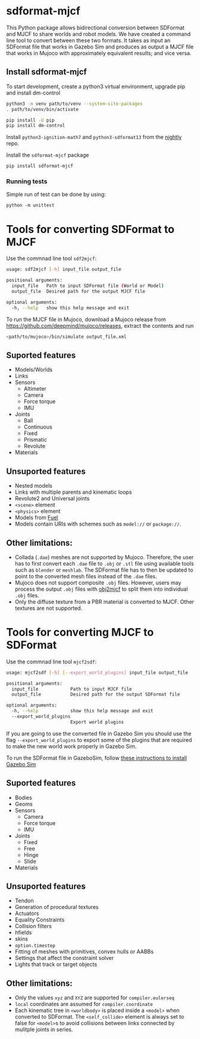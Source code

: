 # sdformat-mjcf

This Python package allows bidirectional conversion between SDFormat and MJCF
to share worlds and robot models. We have created a command line tool to convert
between these two formats. It takes as input an SDFormat file that works in
Gazebo Sim and produces as output a MJCF file that works in Mujoco with
approximately equivalent results; and vice versa.

## Install sdformat-mjcf

To start development, create a python3 virtual environment, upgrade pip and
install dm-control

```bash
python3 -m venv path/to/venv --system-site-packages
. path/to/venv/bin/activate

pip install -U pip
pip install dm-control
```

Install `python3-ignition-math7` and `python3-sdformat13` from the
[nightly](https://gazebosim.org/docs/all/release#type-of-releases) repo.

Install the `sdformat-mjcf` package

```bash
pip install sdformat-mjcf
```

### Running tests

Simple run of test can be done by using:

```
python -m unittest
```

# Tools for converting SDFormat to MJCF

Use the commnad line tool `sdf2mjcf`:

```bash
usage: sdf2mjcf [-h] input_file output_file

positional arguments:
  input_file   Path to input SDFormat file (World or Model)
  output_file  Desired path for the output MJCF file

optional arguments:
  -h, --help   show this help message and exit
```

To run the MJCF file in Mujoco, download a Mujoco release from https://github.com/deepmind/mujoco/releases,
extract the contents and run

```bash
<path/to/mujoco>/bin/simulate output_file.xml
```

## Suported features

  - Models/Worlds
  - Links
  - Sensors
    - Altimeter
    - Camera
    - Force torque
    - IMU
  - Joints
    - Ball
    - Continuous
    - Fixed
    - Prismatic
    - Revolute
  - Materials

## Unsuported features

  - Nested models
  - Links with multiple parents and kinematic loops
  - Revolute2 and Universal joints
  - `<scene>` element
  - `<physics>` element
  - Models from [Fuel](https://app.gazebosim.org/dashboard)
  - Models contain URIs with schemes such as `model://` or `package://`.

## Other limitations:

  - Collada (`.dae`) meshes are not supported by Mujoco. Therefore, the user
    has to first convert each `.dae` file to `.obj` or `.stl` file using
    available tools such as `blender` or `meshlab`. The SDFormat file has to
    then be updated to point to the converted mesh files instead of the `.dae`
    files.
  - Mujoco does not support composite `.obj` files. However, users may process
    the output `.obj` files with
    [obj2mjcf](https://github.com/kevinzakka/obj2mjcf) to split them into
    individual `.obj` files.
  - Only the diffuse texture from a PBR material is converted to MJCF. Other
    textures are not supported.

# Tools for converting MJCF to SDFormat

Use the commnad line tool `mjcf2sdf`:

```bash
usage: mjcf2sdf [-h] [--export_world_plugins] input_file output_file

positional arguments:
  input_file            Path to input MJCF file
  output_file           Desired path for the output SDFormat file

optional arguments:
  -h, --help            show this help message and exit
  --export_world_plugins
                        Export world plugins
```

If you are going to use the converted file in Gazebo Sim you should use the flag
`--export_world_plugins` to export some of the plugins that are required to make
the new world work properly in Gazebo Sim.

To run the SDFormat file in GazeboSim, follow [these instructions to install Gazebo Sim](https://gazebosim.org/docs/latest/install)

## Suported features

  - Bodies
  - Geoms
  - Sensors
    - Camera
    - Force torque
    - IMU
  - Joints
    - Fixed
    - Free
    - Hinge
    - Slide
  - Materials

## Unsuported features

  - Tendon
  - Generation of procedural textures
  - Actuators
  - Equality Constraints
  - Collision filters
  - hfields
  - skins
  - `option.timestep`
  - Fitting of meshes with primitives, convex hulls or AABBs
  - Settings that affect the constraint solver
  - Lights that track or target objects

## Other limitations:

  - Only the values `xyz` and `XYZ` are supported for `compiler.eulerseq`
  - `local` coordinates are assumed for `compiler.coordinate`
  - Each kinematic tree in `<worldbody>` is placed inside a `<model>` when
    converted to SDFormat. The `<self_collide>` element is always set to false
    for `<model>`s to avoid collisions between links connected by mulitple
    joints in series.

